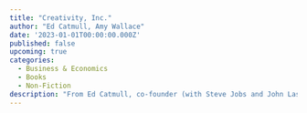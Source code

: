 ```yaml
---
title: "Creativity, Inc."
author: "Ed Catmull, Amy Wallace"
date: '2023-01-01T00:00:00.000Z'
published: false
upcoming: true
categories:
  - Business & Economics
  - Books
  - Non-Fiction
description: "From Ed Catmull, co-founder (with Steve Jobs and John Lasseter) of Pixar Animation Studios, comes an incisive book about creativity in business—sure to appeal to readers of Daniel Pink, Tom Peters, and Chip and Dan Heath. Creativity, Inc. is a book for managers who want to lead their employees to new heights, a manual for anyone who strives for originality, and the first-ever, all-access trip into the nerve center of Pixar Animation—into the meetings, postmortems, and “Braintrust” sessions where some of the most successful films in history are made. It is, at heart, a book about how to build a creative culture—but it is also, as Pixar co-founder and president Ed Catmull writes, “an expression of the ideas that I believe make the best in us possible.” For nearly twenty years, Pixar has dominated the world of animation, producing such beloved films as the Toy Story trilogy, Monsters, Inc., Finding Nemo, The Incredibles, Up, and WALL-E, which have gone on to set box-office records and garner thirty Academy Awards. The joyousness of the storytelling, the inventive plots, the emotional authenticity: In some ways, Pixar movies are an object lesson in what creativity really is. Here, in this book, Catmull reveals the ideals and techniques that have made Pixar so widely admired—and so profitable. As a young man, Ed Catmull had a dream: to make the first computer-animated movie. He nurtured that dream as a Ph.D. student at the University of Utah, where many computer science pioneers got their start, and then forged a partnership with George Lucas that led, indirectly, to his founding Pixar with Steve Jobs and John Lasseter in 1986. Nine years later, Toy Story was released, changing animation forever. The essential ingredient in that movie’s success—and in the thirteen movies that followed—was the unique environment that Catmull and his colleagues built at Pixar, based on philosophies that protect the creative process and defy convention, such as: • Give a good idea to a mediocre team, and they will screw it up. But give a mediocre idea to a great team, and they will either fix it or come up with something better. • If you don’t strive to uncover what is unseen and understand its nature, you will be ill prepared to lead. • It’s not the manager’s job to prevent risks. It’s the manager’s job to make it safe for others to take them. • The cost of preventing errors is often far greater than the cost of fixing them. • A company’s communication structure should not mirror its organizational structure. Everybody should be able to talk to anybody. • Do not assume that general agreement will lead to change—it takes substantial energy to move a group, even when all are on board."
---
```

